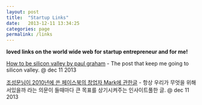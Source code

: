 ```yaml
---
layout: post
title:  "Startup Links"
date:   2013-12-11 13:34:25
categories: page
permalink: /links
---
```


**loved links on the world wide web for startup entrepreneur and for me!**

<a href="http://paulgraham.com/siliconvalley.html">How to be silicon valley by paul graham</a> - The post that keep 
me going to silicon valley. @ dec 11 2013

<a href="http://sungmooncho.com/2010/04/21/facebook/">조성문님이 2010년에 쓴 페이스북의 창업자 Mark에 관한글</a> - 
항상 우리가 무엇을 위해 서있을까 라는 의문이 들때마다 큰 목표를 상기시켜주는 인사이트풀한 글. @ dec 11 2013
